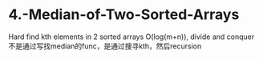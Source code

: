 # 4.-Median-of-Two-Sorted-Arrays
Hard
find kth elements in 2 sorted arrays O(log(m+n)), divide and conquer
不是通过写找median的func，是通过搜寻kth，然后recursion
